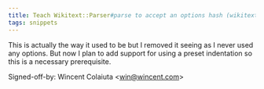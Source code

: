 ```yaml
---
title: Teach Wikitext::Parser#parse to accept an options hash (wikitext, 73fb12a)
tags: snippets
---
```


This is actually the way it used to be but I removed it seeing as I never used any options. But now I plan to add support for using a preset indentation so this is a necessary prerequisite.

Signed-off-by: Wincent Colaiuta &lt;win@wincent.com&gt;
